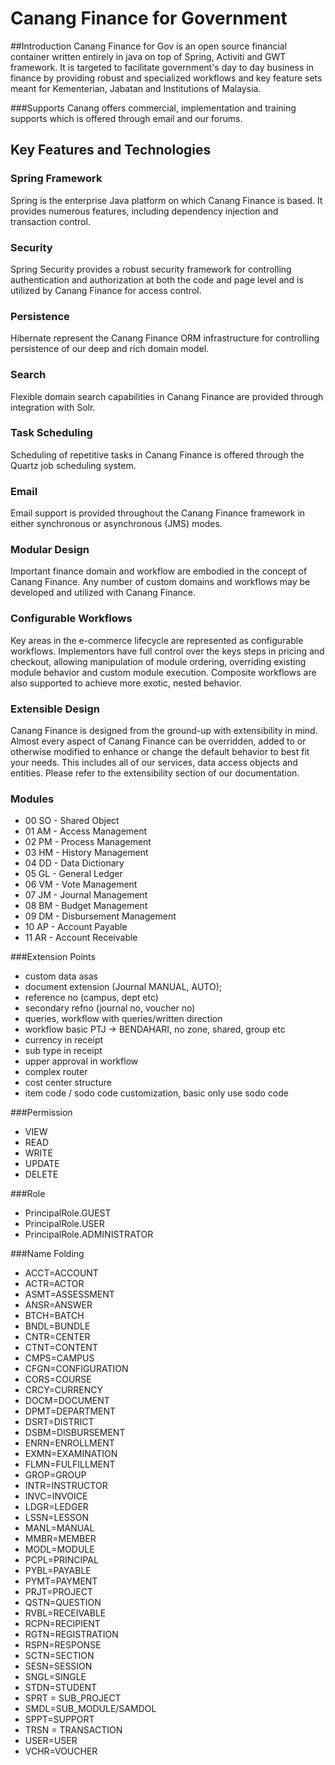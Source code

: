 Canang Finance for Government
=============================

##Introduction
Canang Finance for Gov is an open source financial container written entirely 
in java on top of Spring, Activiti and GWT framework. It is targeted to facilitate
government's day to day business in finance by providing robust and specialized 
workflows and key feature sets meant for Kementerian, Jabatan and Institutions of 
Malaysia.

###Supports
Canang offers commercial, implementation and training supports which is offered through email and
our forums.


## Key Features and Technologies

### Spring Framework
Spring is the enterprise Java platform on which Canang Finance is based.  It provides numerous features, including dependency 
injection and transaction control.

### Security
Spring Security provides a robust security framework for controlling authentication and authorization at both the code and page level 
and is utilized by Canang Finance for access control.

### Persistence
Hibernate represent the Canang Finance ORM infrastructure for controlling persistence of our deep and rich domain model.

### Search
Flexible domain search capabilities in Canang Finance are provided through integration
with Solr.

### Task Scheduling
Scheduling of repetitive tasks in Canang Finance is offered through the 
Quartz job scheduling system.

### Email
Email support is provided throughout the Canang Finance framework in either synchronous 
or asynchronous (JMS) modes. 

### Modular Design
Important finance domain and workflow are embodied in the concept of Canang Finance.
Any number of custom domains and workflows may be developed and utilized with Canang Finance.

### Configurable Workflows
Key areas in the e-commerce lifecycle are represented as configurable 
workflows. Implementors have full control over the keys steps in pricing and checkout, allowing 
manipulation of module ordering, overriding existing module behavior and custom module execution. 
Composite workflows are also supported to achieve more exotic, nested behavior.

### Extensible Design
Canang Finance is designed from the ground-up with extensibility in mind. 
Almost every aspect of Canang Finance can be overridden, added to or otherwise modified to enhance 
or change the default behavior to best fit your needs. This includes all of our services, data access 
objects and entities. Please refer to the extensibility section of our documentation.



### Modules
* 00 SO - Shared Object
* 01 AM - Access Management
* 02 PM - Process Management
* 03 HM - History Management
* 04 DD - Data Dictionary
* 05 GL - General Ledger
* 06 VM - Vote Management
* 07 JM - Journal Management
* 08 BM - Budget Management
* 09 DM - Disbursement Management
* 10 AP - Account Payable
* 11 AR - Account Receivable


###Extension Points
* custom data asas
*  document extension (Journal MANUAL, AUTO);
*  reference no (campus, dept etc)
*  secondary refno (journal no, voucher no)
*  queries, workflow with queries/written direction
*  workflow basic PTJ -> BENDAHARI, no zone, shared, group etc
*   currency in receipt
*  sub type in receipt
*  upper approval in workflow
*  complex router
*  cost center structure
*  item code / sodo code customization, basic only use sodo code


###Permission
* VIEW
* READ
* WRITE
* UPDATE
* DELETE


###Role
* PrincipalRole.GUEST
* PrincipalRole.USER
* PrincipalRole.ADMINISTRATOR

###Name Folding
* ACCT=ACCOUNT
* ACTR=ACTOR
* ASMT=ASSESSMENT
* ANSR=ANSWER
* BTCH=BATCH
* BNDL=BUNDLE
* CNTR=CENTER
* CTNT=CONTENT
* CMPS=CAMPUS
* CFGN=CONFIGURATION
* CORS=COURSE
* CRCY=CURRENCY
* DOCM=DOCUMENT
* DPMT=DEPARTMENT
* DSRT=DISTRICT
* DSBM=DISBURSEMENT
* ENRN=ENROLLMENT
* EXMN=EXAMINATION
* FLMN=FULFILLMENT
* GROP=GROUP
* INTR=INSTRUCTOR
* INVC=INVOICE
* LDGR=LEDGER
* LSSN=LESSON
* MANL=MANUAL
* MMBR=MEMBER
* MODL=MODULE
* PCPL=PRINCIPAL
* PYBL=PAYABLE
* PYMT=PAYMENT
* PRJT=PROJECT
* QSTN=QUESTION
* RVBL=RECEIVABLE
* RCPN=RECIPIENT
* RGTN=REGISTRATION
* RSPN=RESPONSE
* SCTN=SECTION
* SESN=SESSION
* SNGL=SINGLE
* STDN=STUDENT
* SPRT = SUB_PROJECT
* SMDL=SUB_MODULE/SAMDOL
* SPPT=SUPPORT
* TRSN = TRANSACTION
* USER=USER
* VCHR=VOUCHER




